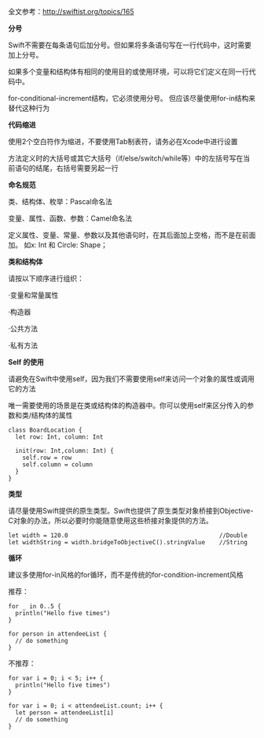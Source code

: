 全文参考：<a href="http://swiftist.org/topics/165">http://swiftist.org/topics/165</a>

**分号**

Swift不需要在每条语句后加分号。但如果将多条语句写在一行代码中，这时需要加上分号。

如果多个变量和结构体有相同的使用目的或使用环境，可以将它们定义在同一行代码中。

for-conditional-increment结构，它必须使用分号。 但应该尽量使用for-in结构来替代这种行为

**代码缩进**

使用2个空白符作为缩进，不要使用Tab制表符，请务必在Xcode中进行设置

方法定义时的大括号或其它大括号（if/else/switch/while等）中的左括号写在当前语句的结尾，右括号需要另起一行

**命名规范**

类、结构体、枚举：Pascal命名法   

变量、属性、函数、参数：Camel命名法 

定义属性、变量、常量、参数以及其他语句时，在其后面加上空格，而不是在前面加。 如x: Int 和 Circle: Shape；

**类和结构体**

请按以下顺序进行组织：

·变量和常量属性

·构造器

·公共方法

·私有方法

**Self 的使用**

请避免在Swift中使用self，因为我们不需要使用self来访问一个对象的属性或调用它的方法

唯一需要使用的场景是在类或结构体的构造器中。你可以使用self来区分传入的参数和类/结构体的属性
	
	class BoardLocation {
	  let row: Int, column: Int
	
	  init(row: Int,column: Int) {
	    self.row = row
	    self.column = column
	  }
	}

**类型**

请尽量使用Swift提供的原生类型。Swift也提供了原生类型对象桥接到Objective-C对象的办法，所以必要时你能随意使用这些桥接对象提供的方法。

	let width = 120.0                                           //Double
	let widthString = width.bridgeToObjectiveC().stringValue    //String

**循环**

建议多使用for-in风格的for循环，而不是传统的for-condition-increment风格

推荐：

	for _ in 0..5 {
	  println("Hello five times")
	}
	
	for person in attendeeList {
	  // do something
	}

不推荐：

	for var i = 0; i < 5; i++ {
	  println("Hello five times")
	}
	
	for var i = 0; i < attendeeList.count; i++ {
	  let person = attendeeList[i]
	  // do something
	}